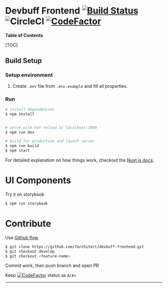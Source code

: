 # Devbuff Frontend [![Build Status](https://semaphoreci.com/api/v1/projects/172ad4b2-8ce1-480a-b66b-88c35126d383/3381386/badge.svg)](https://semaphoreci.com/7architect-64/devbuff-frontend)![CircleCI](https://img.shields.io/circleci/build/github/7architect/devbuff-frontend/develop?logo=circleci&logoColor=rgb%284%2C%20155%2C%2074%29&token=31982ca6fe9eb89f2087b39e35a9b9a73fed4360) [![CodeFactor](https://www.codefactor.io/repository/github/7architect/devbuff-frontend/badge?s=a45618561d667a1813fae5396fc9d57d074c8b1f)](https://www.codefactor.io/repository/github/7architect/devbuff-frontend)

**Table of Contents**

[TOC]

## Build Setup

### Setup environment
 1. Create `.env` file from `.env.example` and fill all properties.

### Run
``` bash
# install dependencies
$ npm install


# serve with hot reload at localhost:3000
$ npm run dev

# build for production and launch server
$ npm run build
$ npm start
```

For detailed explanation on how things work, checkout the [Nuxt.js docs](https://github.com/nuxt/nuxt.js).

# UI Components

Try it on storybook

``` bash
$ npm run storybook
```

# Contribute

Use [Github flow](https://guides.github.com/introduction/flow/http:// "Github flow")

``` bash
$ git clone https://github.com/7architect/devbuff-frontend.git
$ git checkout develop
$ git checkout <feature-name>
```

Commit work, then push branch and open PR

Keep [![CodeFactor](https://www.codefactor.io/repository/github/7architect/devbuff-frontend/badge?s=a45618561d667a1813fae5396fc9d57d074c8b1f)](https://www.codefactor.io/repository/github/7architect/devbuff-frontend) status as `A/A+`

------------
